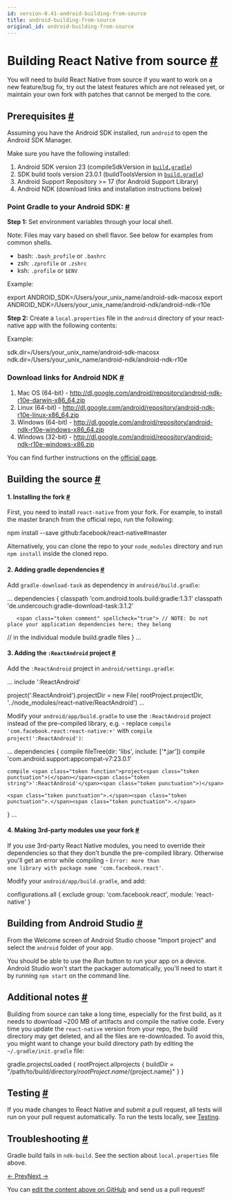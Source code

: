 ```yaml
---
id: version-0.41-android-building-from-source
title: android-building-from-source
original_id: android-building-from-source
---
```

<a id="content"></a><h1><a class="anchor" name="building-react-native-from-source"></a>Building React Native from source <a class="hash-link" href="docs/android-building-from-source.html#building-react-native-from-source">#</a></h1><div><p>You will need to build React Native from source if you want to work on a new feature/bug fix, try out the latest features which are not released yet, or maintain your own fork with patches that cannot be merged to the core.</p><h2><a class="anchor" name="prerequisites"></a>Prerequisites <a class="hash-link" href="docs/android-building-from-source.html#prerequisites">#</a></h2><p>Assuming you have the Android SDK installed, run <code>android</code> to open the Android SDK Manager.</p><p>Make sure you have the following installed:</p><ol><li>Android SDK version 23 (compileSdkVersion in <a href="https://github.com/facebook/react-native/blob/master/ReactAndroid/build.gradle" target="_blank"><code>build.gradle</code></a>)</li><li>SDK build tools version 23.0.1 (buildToolsVersion in <a href="https://github.com/facebook/react-native/blob/master/ReactAndroid/build.gradle" target="_blank"><code>build.gradle</code></a>)</li><li>Android Support Repository &gt;= 17 (for Android Support Library)</li><li>Android NDK (download links and installation instructions below)</li></ol><h3><a class="anchor" name="point-gradle-to-your-android-sdk"></a>Point Gradle to your Android SDK: <a class="hash-link" href="docs/android-building-from-source.html#point-gradle-to-your-android-sdk">#</a></h3><p><strong>Step 1:</strong>  Set environment variables through your local shell.</p><p>Note: Files may vary based on shell flavor. See below for examples from common shells.</p><ul><li>bash: <code>.bash_profile</code> or <code>.bashrc</code></li><li>zsh: <code>.zprofile</code> or <code>.zshrc</code></li><li>ksh: <code>.profile</code> or <code>$ENV</code></li></ul><p>Example:</p><div class="prism language-javascript">export ANDROID_SDK<span class="token operator">=</span><span class="token operator">/</span>Users<span class="token operator">/</span>your_unix_name<span class="token operator">/</span>android<span class="token operator">-</span>sdk<span class="token operator">-</span>macosx
export ANDROID_NDK<span class="token operator">=</span><span class="token operator">/</span>Users<span class="token operator">/</span>your_unix_name<span class="token operator">/</span>android<span class="token operator">-</span>ndk<span class="token operator">/</span>android<span class="token operator">-</span>ndk<span class="token operator">-</span>r10e</div><p><strong>Step 2:</strong> Create a <code>local.properties</code> file in the <code>android</code> directory of your react-native app with the following contents:</p><p>Example:</p><div class="prism language-javascript">sdk<span class="token punctuation">.</span>dir<span class="token operator">=</span><span class="token operator">/</span>Users<span class="token operator">/</span>your_unix_name<span class="token operator">/</span>android<span class="token operator">-</span>sdk<span class="token operator">-</span>macosx
ndk<span class="token punctuation">.</span>dir<span class="token operator">=</span><span class="token operator">/</span>Users<span class="token operator">/</span>your_unix_name<span class="token operator">/</span>android<span class="token operator">-</span>ndk<span class="token operator">/</span>android<span class="token operator">-</span>ndk<span class="token operator">-</span>r10e</div><h3><a class="anchor" name="download-links-for-android-ndk"></a>Download links for Android NDK <a class="hash-link" href="docs/android-building-from-source.html#download-links-for-android-ndk">#</a></h3><ol><li>Mac OS (64-bit) - <a href="http://dl.google.com/android/repository/android-ndk-r10e-darwin-x86_64.zip">http://dl.google.com/android/repository/android-ndk-r10e-darwin-x86_64.zip</a></li><li>Linux (64-bit) - <a href="http://dl.google.com/android/repository/android-ndk-r10e-linux-x86_64.zip">http://dl.google.com/android/repository/android-ndk-r10e-linux-x86_64.zip</a></li><li>Windows (64-bit) - <a href="http://dl.google.com/android/repository/android-ndk-r10e-windows-x86_64.zip">http://dl.google.com/android/repository/android-ndk-r10e-windows-x86_64.zip</a></li><li>Windows (32-bit) - <a href="http://dl.google.com/android/repository/android-ndk-r10e-windows-x86.zip">http://dl.google.com/android/repository/android-ndk-r10e-windows-x86.zip</a></li></ol><p>You can find further instructions on the <a href="http://developer.android.com/ndk/downloads/index.html" target="_blank">official page</a>.</p><h2><a class="anchor" name="building-the-source"></a>Building the source <a class="hash-link" href="docs/android-building-from-source.html#building-the-source">#</a></h2><h4><a class="anchor" name="1-installing-the-fork"></a>1. Installing the fork <a class="hash-link" href="docs/android-building-from-source.html#1-installing-the-fork">#</a></h4><p>First, you need to install <code>react-native</code> from your fork. For example, to install the master branch from the official repo, run the following:</p><div class="prism language-javascript">npm install <span class="token operator">--</span>save github<span class="token punctuation">:</span>facebook<span class="token operator">/</span>react<span class="token operator">-</span>native#master</div><p>Alternatively, you can clone the repo to your <code>node_modules</code> directory and run <code>npm install</code> inside the cloned repo.</p><h4><a class="anchor" name="2-adding-gradle-dependencies"></a>2. Adding gradle dependencies <a class="hash-link" href="docs/android-building-from-source.html#2-adding-gradle-dependencies">#</a></h4><p>Add <code>gradle-download-task</code> as dependency in <code>android/build.gradle</code>:</p><div class="prism language-javascript"><span class="token punctuation">.</span><span class="token punctuation">.</span><span class="token punctuation">.</span>
    dependencies <span class="token punctuation">{</span>
        classpath <span class="token string">'com.android.tools.build:gradle:1.3.1'</span>
        classpath <span class="token string">'de.undercouch:gradle-download-task:3.1.2'</span>

       <span class="token comment" spellcheck="true"> // NOTE: Do not place your application dependencies here; they belong
</span>       <span class="token comment" spellcheck="true"> // in the individual module build.gradle files
</span>    <span class="token punctuation">}</span>
<span class="token punctuation">.</span><span class="token punctuation">.</span><span class="token punctuation">.</span></div><h4><a class="anchor" name="3-adding-the-reactandroid-project"></a>3. Adding the <code>:ReactAndroid</code> project <a class="hash-link" href="docs/android-building-from-source.html#3-adding-the-reactandroid-project">#</a></h4><p>Add the <code>:ReactAndroid</code> project in <code>android/settings.gradle</code>:</p><div class="prism language-javascript"><span class="token punctuation">.</span><span class="token punctuation">.</span><span class="token punctuation">.</span>
include <span class="token string">':ReactAndroid'</span>

<span class="token function">project<span class="token punctuation">(</span></span><span class="token string">':ReactAndroid'</span><span class="token punctuation">)</span><span class="token punctuation">.</span>projectDir <span class="token operator">=</span> <span class="token keyword">new</span> <span class="token class-name">File</span><span class="token punctuation">(</span>
    rootProject<span class="token punctuation">.</span>projectDir<span class="token punctuation">,</span> <span class="token string">'../node_modules/react-native/ReactAndroid'</span><span class="token punctuation">)</span>
<span class="token punctuation">.</span><span class="token punctuation">.</span><span class="token punctuation">.</span></div><p>Modify your <code>android/app/build.gradle</code> to use the <code>:ReactAndroid</code> project instead of the pre-compiled library, e.g. - replace <code>compile 'com.facebook.react:react-native:+'</code> with <code>compile project(':ReactAndroid')</code>:</p><div class="prism language-javascript"><span class="token punctuation">.</span><span class="token punctuation">.</span><span class="token punctuation">.</span>
dependencies <span class="token punctuation">{</span>
    compile <span class="token function">fileTree<span class="token punctuation">(</span></span>dir<span class="token punctuation">:</span> <span class="token string">'libs'</span><span class="token punctuation">,</span> include<span class="token punctuation">:</span> <span class="token punctuation">[</span><span class="token string">'*.jar'</span><span class="token punctuation">]</span><span class="token punctuation">)</span>
    compile <span class="token string">'com.android.support:appcompat-v7:23.0.1'</span>

    compile <span class="token function">project<span class="token punctuation">(</span></span><span class="token string">':ReactAndroid'</span><span class="token punctuation">)</span>

    <span class="token punctuation">.</span><span class="token punctuation">.</span><span class="token punctuation">.</span>
<span class="token punctuation">}</span>
<span class="token punctuation">.</span><span class="token punctuation">.</span><span class="token punctuation">.</span></div><h4><a class="anchor" name="4-making-3rd-party-modules-use-your-fork"></a>4. Making 3rd-party modules use your fork <a class="hash-link" href="docs/android-building-from-source.html#4-making-3rd-party-modules-use-your-fork">#</a></h4><p>If you use 3rd-party React Native modules, you need to override their dependencies so that they don't bundle the pre-compiled library. Otherwise you'll get an error while compiling - <code>Error: more than one library with package name 'com.facebook.react'</code>.</p><p>Modify your <code>android/app/build.gradle</code>, and add:</p><div class="prism language-javascript">configurations<span class="token punctuation">.</span>all <span class="token punctuation">{</span>
    exclude group<span class="token punctuation">:</span> <span class="token string">'com.facebook.react'</span><span class="token punctuation">,</span> module<span class="token punctuation">:</span> <span class="token string">'react-native'</span>
<span class="token punctuation">}</span></div><h2><a class="anchor" name="building-from-android-studio"></a>Building from Android Studio <a class="hash-link" href="docs/android-building-from-source.html#building-from-android-studio">#</a></h2><p>From the Welcome screen of Android Studio choose "Import project" and select the <code>android</code> folder of your app.</p><p>You should be able to use the <em>Run</em> button to run your app on a device. Android Studio won't start the packager automatically, you'll need to start it by running <code>npm start</code> on the command line.</p><h2><a class="anchor" name="additional-notes"></a>Additional notes <a class="hash-link" href="docs/android-building-from-source.html#additional-notes">#</a></h2><p>Building from source can take a long time, especially for the first build, as it needs to download ~200 MB of artifacts and compile the native code. Every time you update the <code>react-native</code> version from your repo, the build directory may get deleted, and all the files are re-downloaded. To avoid this, you might want to change your build directory path by editing the <code>~/.gradle/init.gradle</code> file:</p><div class="prism language-javascript">gradle<span class="token punctuation">.</span>projectsLoaded <span class="token punctuation">{</span>
    rootProject<span class="token punctuation">.</span>allprojects <span class="token punctuation">{</span>
        buildDir <span class="token operator">=</span> <span class="token string">"/path/to/build/directory/${rootProject.name}/${project.name}"</span>
    <span class="token punctuation">}</span>
<span class="token punctuation">}</span></div><h2><a class="anchor" name="testing"></a>Testing <a class="hash-link" href="docs/android-building-from-source.html#testing">#</a></h2><p>If you made changes to React Native and submit a pull request, all tests will run on your pull request automatically. To run the tests locally, see <a href="/react-native/docs/testing.html" target="">Testing</a>.</p><h2><a class="anchor" name="troubleshooting"></a>Troubleshooting <a class="hash-link" href="docs/android-building-from-source.html#troubleshooting">#</a></h2><p>Gradle build fails in <code>ndk-build</code>. See the section about <code>local.properties</code> file above.</p></div><div class="docs-prevnext"><a class="docs-prev" href="docs/android-ui-performance.html#content">← Prev</a><a class="docs-next" href="docs/activityindicator.html#content">Next →</a></div><p class="edit-page-block">You can <a target="_blank" href="https://github.com/facebook/react-native/blob/master/docs/AndroidBuildingFromSource.md">edit the content above on GitHub</a> and send us a pull request!</p>
